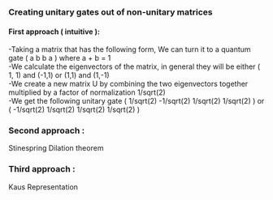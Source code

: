 ### Creating unitary gates out of non-unitary matrices

#### First approach ( intuitive ):
-Taking a matrix that has the following form, We can turn it to a quantum gate ( a b b a ) where a + b = 1  
-We calculate the eigenvectors of the matrix, in general they will be either ( 1, 1) and (-1,1) or (1,1) and (1,-1)  
-We create a new matrix U by combining the two eigenvectors together multiplied by a factor of normalization 1/sqrt(2)  
-We get the following unitary gate ( 1/sqrt(2) -1/sqrt(2) 1/sqrt(2) 1/sqrt(2) ) or ( -1/sqrt(2) 1/sqrt(2) 1/sqrt(2) 1/sqrt(2) )  

### Second approach :
Stinespring Dilation theorem  

### Third approach :
Kaus Representation




